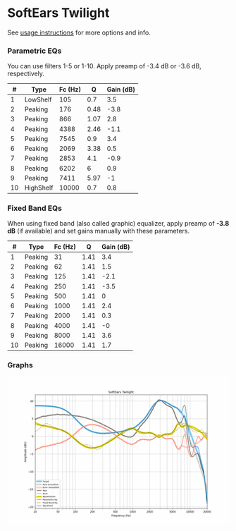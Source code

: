 # SoftEars Twilight
See [usage instructions](https://github.com/jaakkopasanen/AutoEq#usage) for more options and info.

### Parametric EQs
You can use filters 1-5 or 1-10. Apply preamp of -3.4 dB or -3.6 dB, respectively.

|   # | Type      |   Fc (Hz) |    Q |   Gain (dB) |
|-----|-----------|-----------|------|-------------|
|   1 | LowShelf  |       105 | 0.7  |         3.5 |
|   2 | Peaking   |       176 | 0.48 |        -3.8 |
|   3 | Peaking   |       866 | 1.07 |         2.8 |
|   4 | Peaking   |      4388 | 2.46 |        -1.1 |
|   5 | Peaking   |      7545 | 0.9  |         3.4 |
|   6 | Peaking   |      2069 | 3.38 |         0.5 |
|   7 | Peaking   |      2853 | 4.1  |        -0.9 |
|   8 | Peaking   |      6202 | 6    |         0.9 |
|   9 | Peaking   |      7411 | 5.97 |        -1   |
|  10 | HighShelf |     10000 | 0.7  |         0.8 |

### Fixed Band EQs
When using fixed band (also called graphic) equalizer, apply preamp of **-3.8 dB** (if available) and set gains manually with these parameters.

|   # | Type    |   Fc (Hz) |    Q |   Gain (dB) |
|-----|---------|-----------|------|-------------|
|   1 | Peaking |        31 | 1.41 |         3.4 |
|   2 | Peaking |        62 | 1.41 |         1.5 |
|   3 | Peaking |       125 | 1.41 |        -2.1 |
|   4 | Peaking |       250 | 1.41 |        -3.5 |
|   5 | Peaking |       500 | 1.41 |         0   |
|   6 | Peaking |      1000 | 1.41 |         2.4 |
|   7 | Peaking |      2000 | 1.41 |         0.3 |
|   8 | Peaking |      4000 | 1.41 |        -0   |
|   9 | Peaking |      8000 | 1.41 |         3.6 |
|  10 | Peaking |     16000 | 1.41 |         1.7 |

### Graphs
![](./SoftEars%20Twilight.png)

